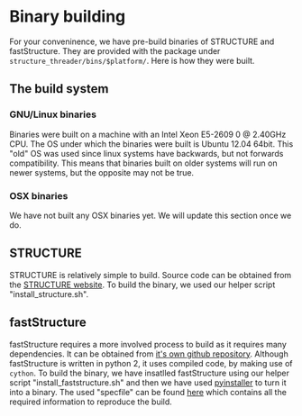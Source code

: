 # Binary building

For your conveninence, we have pre-build binaries of STRUCTURE and
fastStructure. They are provided with the package under
`structure_threader/bins/$platform/`.
Here is how they were built.

## The build system

### GNU/Linux binaries
Binaries were built on a machine with an Intel Xeon E5-2609 0 @ 2.40GHz CPU.
The OS under which the binaries were built is Ubuntu 12.04 64bit. This "old"
OS was used since linux systems have backwards, but not forwards compatibility.
This means that binaries built on older systems will run on newer systems, but
the opposite may not be true.

### OSX binaries
We have not built any OSX binaries yet. We will update this section once we do.


## STRUCTURE

STRUCTURE is relatively simple to build. Source code can be obtained from the
 [STRUCTURE website](http://pritchardlab.stanford.edu/structure_software/release_versions/v2.3.4/structure_kernel_source.tar.gz). To build the binary, we used our helper
 script "install_structure.sh".


 ## fastStructure

fastStructure requires a more involved process to build as it requires many
dependencies. It can be obtained from
[it's own github repository](https://github.com/rajanil/fastStructure).
Although fastStructure is written in python 2, it uses compiled code, by making
use of `cython`.
To build the binary, we have insatlled fastStructure using our helper script
"install_faststructure.sh" and then we have used
[pyinstaller](http://www.pyinstaller.org/) to turn it into a binary. The used
"specfile" can be found [here](https://github.com/StuntsPT/Structure_threader/tree/master/helper_scripts/structure.spec) which contains all the required information to reproduce the
build.
